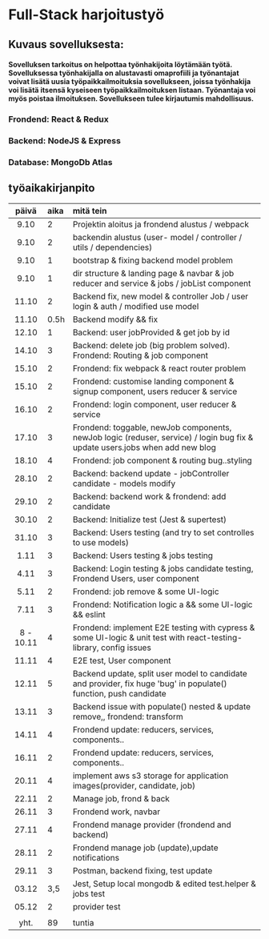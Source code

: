 # Full-Stack harjoitustyö

## Kuvaus sovelluksesta:
#### Sovelluksen tarkoitus on helpottaa työnhakijoita löytämään työtä. Sovelluksessa työnhakijalla on alustavasti omaprofiili ja työnantajat voivat lisätä uusia työpaikkailmoituksia sovellukseen, joissa työnhakija voi lisätä itsensä kyseiseen työpaikkailmoituksen listaan. Työnantaja voi myös poistaa ilmoituksen. Sovellukseen tulee kirjautumis mahdollisuus.

### Frondend: React & Redux
### Backend: NodeJS & Express
### Database: MongoDb Atlas

## työaikakirjanpito

| päivä | aika | mitä tein  |
| :----:|:-----| :-----|
| 9.10  | 2 | Projektin aloitus ja frondend alustus / webpack |
| 9.10  | 2 | backendin alustus (user- model / controller / utils / dependencies)|
| 9.10  | 1 | bootstrap & fixing backend model problem|
| 9.10  | 1 | dir structure & landing page & navbar & job reducer and service & jobs / jobList component|
| 11.10 | 2 | Backend fix, new model & controller Job / user login & auth / modified use model |
| 11.10 | 0.5h | Backend modify && fix |
| 12.10 | 1 | Backend: user jobProvided & get job by id |
| 14.10 | 3 | Backend: delete job (big problem solved). Frondend: Routing & job component |
| 15.10 | 2 | Frondend: fix webpack & react router problem |
| 15.10 | 2 | Frondend: customise landing component & signup component, users reducer & service |
| 16.10 | 2 | Frondend: login component, user reducer & service |
| 17.10 | 3 | Frondend: toggable, newJob components, newJob logic (reduser, service) / login bug fix & update users.jobs when add new blog|
| 18.10 | 4 | Frondend: job component & routing bug..styling|
| 28.10 | 2 | Backend: backend update - jobController candidate - models modify|
| 29.10 | 2 | Backend: backend work & frondend: add candidate|
| 30.10 | 2 | Backend: Initialize test (Jest & supertest)|
| 31.10 | 3 | Backend: Users testing (and try to set controlles to use models)|
| 1.11 | 3 | Backend: Users testing & jobs testing|
| 4.11 | 3 | Backend: Login testing & jobs candidate testing, Frondend Users, user component|
| 5.11 | 2 | Frondend: job remove & some UI-logic|
| 7.11 | 3 | Frondend: Notification logic a  && some UI-logic && eslint |
| 8 - 10.11 | 4 | Frondend: implement E2E testing with cypress & some UI-logic & unit test with react-testing-library, config issues |
| 11.11 | 4 | E2E test, User component |
| 12.11 | 5 | Backend update, split user model to candidate and provider, fix huge 'bug' in populate() function, push candidate|
| 13.11 | 3 | Backend issue with populate() nested & update remove,, frondend: transform|
| 14.11 | 4 | Frondend update: reducers, services, components..|
| 16.11 | 2 | Frondend update: reducers, services, components..|
| 20.11 | 4 | implement aws s3 storage for application images(provider, candidate, job)|
| 22.11 | 2 | Manage job, frond & back|
| 26.11 | 3 | Frondend work, navbar|
| 27.11 | 4 | Frondend manage provider (frondend and backend)|
| 28.11 | 2 | Frondend manage job (update),update notifications |
| 29.11 | 3 | Postman, backend fixing, test update |
| 03.12 | 3,5 | Jest, Setup local mongodb & edited test.helper & jobs test |
| 05.12 | 2 | provider test |
| | | |
| yht. | 89 | tuntia|







